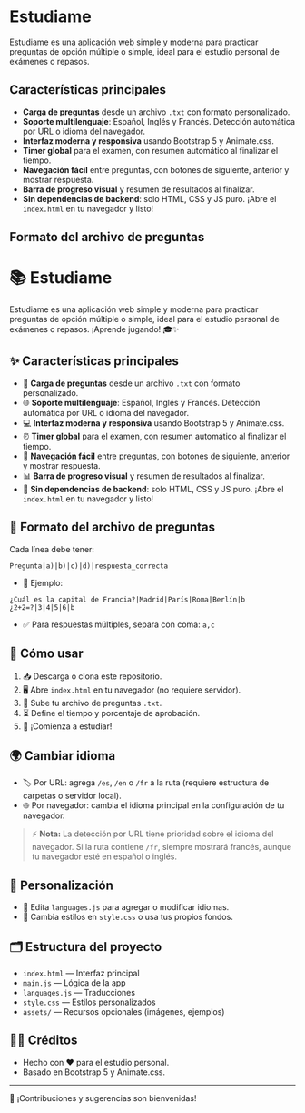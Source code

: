 # Estudiame

Estudiame es una aplicación web simple y moderna para practicar preguntas de opción múltiple o simple, ideal para el estudio personal de exámenes o repasos.

## Características principales
- **Carga de preguntas** desde un archivo `.txt` con formato personalizado.
- **Soporte multilenguaje**: Español, Inglés y Francés. Detección automática por URL o idioma del navegador.
- **Interfaz moderna y responsiva** usando Bootstrap 5 y Animate.css.
- **Timer global** para el examen, con resumen automático al finalizar el tiempo.
- **Navegación fácil** entre preguntas, con botones de siguiente, anterior y mostrar respuesta.
- **Barra de progreso visual** y resumen de resultados al finalizar.
- **Sin dependencias de backend**: solo HTML, CSS y JS puro. ¡Abre el `index.html` en tu navegador y listo!

## Formato del archivo de preguntas

# 📚 Estudiame

Estudiame es una aplicación web simple y moderna para practicar preguntas de opción múltiple o simple, ideal para el estudio personal de exámenes o repasos. ¡Aprende jugando! 🎓✨

## ✨ Características principales
- 📄 **Carga de preguntas** desde un archivo `.txt` con formato personalizado.
- 🌐 **Soporte multilenguaje**: Español, Inglés y Francés. Detección automática por URL o idioma del navegador.
- 💻 **Interfaz moderna y responsiva** usando Bootstrap 5 y Animate.css.
- ⏰ **Timer global** para el examen, con resumen automático al finalizar el tiempo.
- 🧭 **Navegación fácil** entre preguntas, con botones de siguiente, anterior y mostrar respuesta.
- 📊 **Barra de progreso visual** y resumen de resultados al finalizar.
- 🚀 **Sin dependencias de backend**: solo HTML, CSS y JS puro. ¡Abre el `index.html` en tu navegador y listo!

## 📝 Formato del archivo de preguntas
Cada línea debe tener:

```
Pregunta|a)|b)|c)|d)|respuesta_correcta
```
- 📌 Ejemplo:
```
¿Cuál es la capital de Francia?|Madrid|París|Roma|Berlín|b
¿2+2=?|3|4|5|6|b
```
- ✅ Para respuestas múltiples, separa con coma: `a,c`

## 🚦 Cómo usar
1. 📥 Descarga o clona este repositorio.
2. 🖥️ Abre `index.html` en tu navegador (no requiere servidor).
3. 📂 Sube tu archivo de preguntas `.txt`.
4. ⏳ Define el tiempo y porcentaje de aprobación.
5. 🏁 ¡Comienza a estudiar!

## 🌍 Cambiar idioma
- 🏷️ Por URL: agrega `/es`, `/en` o `/fr` a la ruta (requiere estructura de carpetas o servidor local).
- 🌐 Por navegador: cambia el idioma principal en la configuración de tu navegador.

> ⚡ **Nota:**
> La detección por URL tiene prioridad sobre el idioma del navegador. Si la ruta contiene `/fr`, siempre mostrará francés, aunque tu navegador esté en español o inglés.

## 🎨 Personalización
- 📝 Edita `languages.js` para agregar o modificar idiomas.
- 🎨 Cambia estilos en `style.css` o usa tus propios fondos.

## 🗂️ Estructura del proyecto
- `index.html` — Interfaz principal
- `main.js` — Lógica de la app
- `languages.js` — Traducciones
- `style.css` — Estilos personalizados
- `assets/` — Recursos opcionales (imágenes, ejemplos)

## 👨‍💻 Créditos
- Hecho con ❤️ para el estudio personal.
- Basado en Bootstrap 5 y Animate.css.

---

🙌 ¡Contribuciones y sugerencias son bienvenidas!
